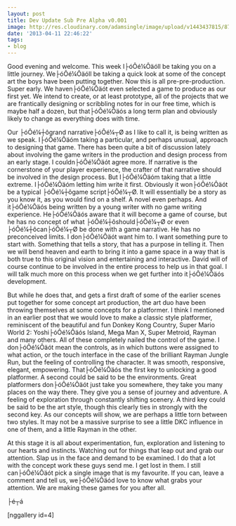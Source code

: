 ```yaml
---
layout: post
title: Dev Update Sub Pre Alpha v0.001
image: http://res.cloudinary.com/adamsingle/image/upload/v1443437815/8733671_orig_small_lerup3.png
date: '2013-04-11 22:46:22'
tags:
- blog
---
```



Good evening and welcome. This week I├óÔé¼Ôäóll be taking you on a little journey. We├óÔé¼Ôäóll be taking a quick look at some of the concept art the boys have been putting together. Now this is all pre-pre-production. Super early. We haven├óÔé¼Ôäót even selected a game to produce as our first yet. We intend to create, or at least prototype, all of the projects that we are frantically designing or scribbling notes for in our free time, which is maybe half a dozen, but that├óÔé¼Ôäós a long term plan and obviously likely to change as everything does with time.

Our ├óÔé¼┼ôgrand narrative├óÔé¼┬Ø as I like to call it, is being written as we speak. I├óÔé¼Ôäóm taking a particular, and perhaps unusual, approach to designing that game. There has been quite a bit of discussion lately about involving the game writers in the production and design process from an early stage. I couldn├óÔé¼Ôäót agree more. If narrative is the cornerstone of your player experience, the crafter of that narrative should be involved in the design process. But I├óÔé¼Ôäóm taking that a little extreme. I├óÔé¼Ôäóm letting him write it first. Obviously it won├óÔé¼Ôäót be a typical ├óÔé¼┼ôgame script├óÔé¼┬Ø. It will essentially be a story as you know it, as you would find on a shelf. A novel even perhaps. And it├óÔé¼Ôäós being written by a young writer with no game writing experience. He├óÔé¼Ôäós aware that it will become a game of course, but he has no concept of what ├óÔé¼┼ôshould├óÔé¼┬Ø or even ├óÔé¼┼ôcan├óÔé¼┬Ø be done with a game narrative. He has no preconceived limits. I don├óÔé¼Ôäót want him to. I want something pure to start with. Something that tells a story, that has a purpose in telling it. Then we will bend heaven and earth to bring it into a game space in a way that is both true to this original vision and entertaining and interactive. David will of course continue to be involved in the entire process to help us in that goal. I will talk much more on this process when we get further into it├óÔé¼Ôäós development.

But while he does that, and gets a first draft of some of the earlier scenes put together for some concept art production, the art duo have been throwing themselves at some concepts for a platformer. I think I mentioned in an earlier post that we would love to make a classic style platformer, reminiscent of the beautiful and fun Donkey Kong Country, Super Mario World 2: Yoshi├óÔé¼Ôäós Island, Mega Man X, Super Metroid, Rayman and many others. All of these completely nailed the control of the game. I don├óÔé¼Ôäót mean the controls, as in which buttons were assigned to what action, or the touch interface in the case of the brilliant Rayman Jungle Run, but the feeling of controlling the character. It was smooth, responsive, elegant, empowering. That├óÔé¼Ôäós the first key to unlocking a good platformer. A second could be said to be the environments. Great platformers don├óÔé¼Ôäót just take you somewhere, they take you many places on the way there. They give you a sense of journey and adventure. A feeling of exploration through constantly shifting scenery. A third key could be said to be the art style, though this clearly ties in strongly with the second key. As our concepts will show, we are perhaps a little torn between two styles. It may not be a massive surprise to see a little DKC influence in one of them, and a little Rayman in the other.

At this stage it is all about experimentation, fun, exploration and listening to our hearts and instincts. Watching out for things that leap out and grab our attention. Slap us in the face and demand to be examined. I do that a lot with the concept work these guys send me. I get lost in them. I still can├óÔé¼Ôäót pick a single image that is my favourite. If you can, leave a comment and tell us, we├óÔé¼Ôäód love to know what grabs your attention. We are making these games for you after all.

├é┬á

[nggallery id=4]


